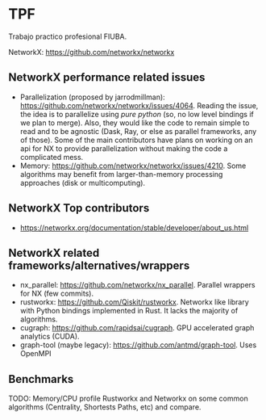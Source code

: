 # TPF
Trabajo practico profesional FIUBA.

NetworkX: https://github.com/networkx/networkx

## NetworkX performance related issues
- Parallelization (proposed by jarrodmillman): https://github.com/networkx/networkx/issues/4064. Reading the issue, the idea is to parallelize using _pure python_ (so, no low level bindings if we plan to merge). Also, they would like the code to remain simple to read and to be agnostic (Dask, Ray, or else as parallel frameworks, any of those). Some of the main contributors have plans on working on an api for NX to provide parallelization without making the code a complicated mess.
- Memory: https://github.com/networkx/networkx/issues/4210. Some algorithms may benefit from larger-than-memory processing approaches (disk or multicomputing).

## NetworkX Top contributors
- https://networkx.org/documentation/stable/developer/about_us.html

## NetworkX related frameworks/alternatives/wrappers
- nx_parallel: https://github.com/networkx/nx_parallel. Parallel wrappers for NX (few commits).
- rustworkx: https://github.com/Qiskit/rustworkx. Networkx like library with Python bindings implemented in Rust. It lacks the majority of algorithms.
- cugraph: https://github.com/rapidsai/cugraph. GPU accelerated graph analytics (CUDA).
- graph-tool (maybe legacy): https://github.com/antmd/graph-tool. Uses OpenMPI

## Benchmarks
TODO: Memory/CPU profile Rustworkx and Networkx on some common algorithms (Centrality, Shortests Paths, etc) and compare. 
